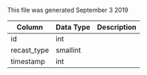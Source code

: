 This file was generated September 3 2019

| Column      | Data Type | Description |
| ----------- | --------- | ----------- |
| id          | int       |             |
| recast_type | smallint  |             |
| timestamp   | int       |             |